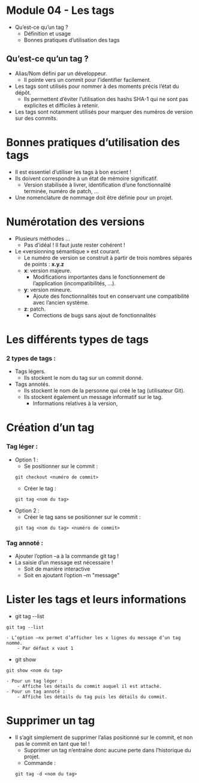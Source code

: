 # Module 04 - Les tags 
- Qu’est-ce qu’un tag ?
    - Définition et usage
    - Bonnes pratiques d’utilisation des tags



## Qu’est-ce qu’un tag ?
- Alias/Nom défini par un développeur.
    - Il pointe vers un commit pour l’identifier facilement. 
- Les tags sont utilisés pour nommer à des moments précis l’état du dépôt. 
    - Ils permettent d’éviter l’utilisation des hashs SHA-1 qui ne sont pas explicites 
et difficiles à retenir.
- Les tags sont notamment utilisés pour marquer des numéros de version sur 
des commits.


# Bonnes pratiques d’utilisation des tags
- Il est essentiel d’utiliser les tags à bon escient !
- Ils doivent correspondre à un état de mémoire significatif.
    - Version stabilisée à livrer, identification d’une fonctionnalité terminée, numéro 
de patch, …
- Une nomenclature de nommage doit être définie pour un projet.

# Numérotation des versions
- Plusieurs méthodes …
    - Pas d’idéal ! Il faut juste rester cohérent !
- Le «versionning sémantique » est courant.
    - Le numéro de version se construit à partir de trois nombres séparés de 
points : **x.y.z**
    - **x**: version majeure. 
        - Modifications importantes dans le fonctionnement de l’application (incompatibilités, 
…).
    - **y**: version mineure. 
        - Ajoute des fonctionnalités tout en conservant une compatibilité avec l’ancien système.
    - **z**: patch. 
        - Corrections de bugs sans ajout de fonctionnalités

# Les différents types de tags
### 2 types de tags : 
- Tags légers.
    - Ils stockent le nom du tag sur un commit donné.
- Tags annotés.
    - Ils stockent le nom de la personne qui créé le tag (utilisateur Git).
    - Ils stockent également un message informatif sur le tag.
        - Informations relatives à la version, 

# Création d’un tag
### Tag léger : 
- Option 1 : 
    - Se positionner sur le commit :
    ```
    git checkout <numéro de commit>
    ```
    -  Créer le tag :
    ```
    git tag <nom du tag>
    ```
- Option 2 :    
    - Créer le tag sans se positionner sur le commit : 
    ```
    git tag <nom du tag> <numéro de commit>
    ```
### Tag annoté : 
-  Ajouter l’option –a à la commande git tag !
-  La saisie d’un message est nécessaire !
    -  Soit de manière interactive
    -  Soit en ajoutant l’option –m "message"

# Lister les tags et leurs informations
- git tag --list
```
git tag --list
```
    - L’option –nx permet d’afficher les x lignes du message d’un tag nommé.
        - Par défaut x vaut 1
- git show <nom du tag>
```
git show <nom du tag>
```
    - Pour un tag léger : 
        - Affiche les détails du commit auquel il est attaché. 
    - Pour un tag annoté : 
        - Affiche les détails du tag puis les détails du commit.

# Supprimer un tag
- Il s’agit simplement de supprimer l’alias positionné sur le commit, et non pas 
le commit en tant que tel !
    - Supprimer un tag n’entraîne donc aucune perte dans l’historique du projet.
    - Commande : 
    ```
    git tag -d <nom du tag>
    ``` 
